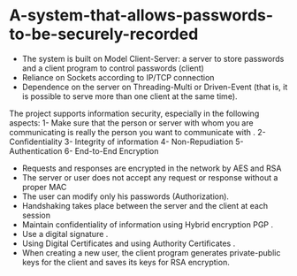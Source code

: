 # A-system-that-allows-passwords-to-be-securely-recorded
- The system is built on Model Client-Server: a server to store passwords and a client program to control passwords
(client)
- Reliance on Sockets according to IP/TCP connection
- Dependence on the server on Threading-Multi or Driven-Event (that is, it is possible to serve more than one client at the same time).

The project supports information security, especially in the following aspects:
1- Make sure that the person or server with whom you are communicating is really the person you want to communicate with .
2- Confidentiality
3- Integrity of information
4- Non-Repudiation
5- Authentication
6- End-to-End Encryption

- Requests and responses are encrypted in the network by AES and RSA
- The server or user does not accept any request or response without a proper MAC
- The user can modify only his passwords (Authorization).
- Handshaking takes place between the server and the client at each session
- Maintain confidentiality of information using Hybrid encryption PGP .
- Use a digital signature .
- Using Digital Certificates and using Authority Certificates .
- When creating a new user, the client program generates private-public keys for the client and saves its keys for RSA encryption.
